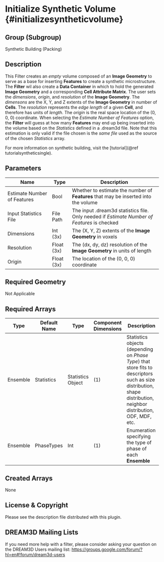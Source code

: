 Initialize Synthetic Volume {#initializesyntheticvolume}
=============

## Group (Subgroup) ##
Synthetic Building (Packing)

## Description ##
This Filter creates an _empty_ volume composed of an **Image Geometry** to serve as a base for inserting **Features** to create a synthetic microstructure. The **Filter** wil also create a **Data Container** in which to hold the generated **Image Geometry** and a corresponding **Cell Attribute Matrix**. The user sets the _dimensions_, _origin_, and _resolution_ of the **Image Geometry**. The _dimensons_ are the X, Y, and Z extents of the **Image Geometry** in number of **Cells**. The _resolution_ represents the _edge length_ of a given **Cell**, and therefore has units of _length_. The _origin_ is the real space location of the (0, 0, 0) coordinate. When selecting the _Estimate Number of Features_ option, the **Filter** will guess at how many **Features** may end up being inserted into the volume based on the _Statistics_ defined in a .dream3d file. Note that this estimation is only valid if the file chosen is the _same file_ used as the source of the chosen _Statistics_ array.

For more information on synthetic building, visit the [tutorial](@ref tutorialsyntheticsingle).

## Parameters ##
| Name | Type | Description |
|------|------| ----------- |
| Estimate Number of Features | Bool | Whether to estimate the number of **Features** that may be inserted into the volume |
| Input Statistics File | File Path | The input .dream3d statistics file. Only needed if _Estimate Number of Features_ is checked |
| Dimensions | Int (3x) | The (X, Y, Z) extents of the **Image Geometry** in voxels |
| Resolution | Float (3x) | The (dx, dy, dz) resolution of the **Image Geometry** in units of length |
| Origin | Float (3x) | The location of the (0, 0, 0) coordinate |

## Required Geometry ##
Not Applicable

## Required Arrays ##
| Type | Default Name | Type | Component Dimensions | Description |
|------|--------------|-------------|---------|-----|
| Ensemble | Statistics | Statistics Object | (1) | Statistics objects (depending on *Phase Type*) that store fits to descriptors such as size distribution, shape distribution, neighbor distribution, ODF, MDF, etc. |
| Ensemble | PhaseTypes | Int | (1) | Enumeration specifying the type of phase of each **Ensemble** |

## Created Arrays ##
None


## License & Copyright ##

Please see the description file distributed with this plugin.

## DREAM3D Mailing Lists ##

If you need more help with a filter, please consider asking your question on the DREAM3D Users mailing list:
https://groups.google.com/forum/?hl=en#!forum/dream3d-users


